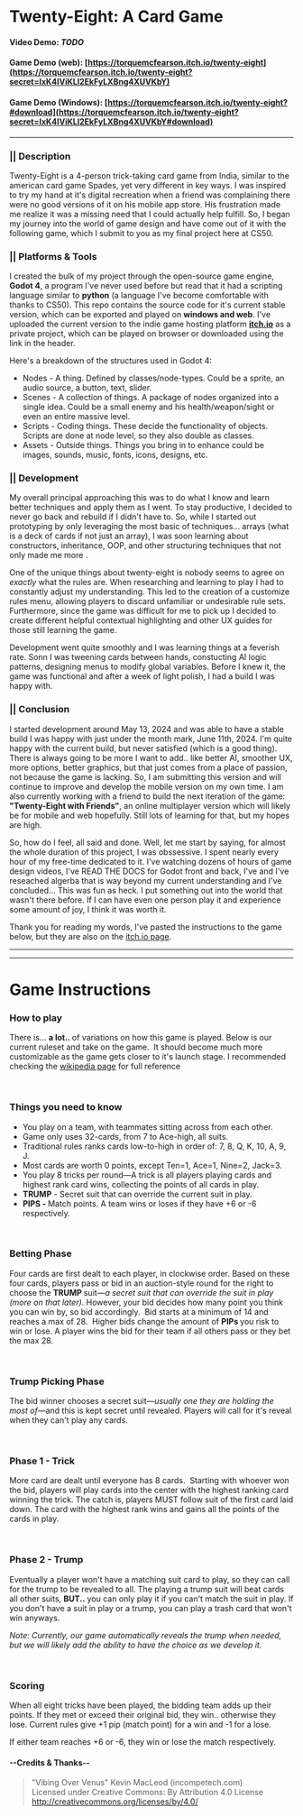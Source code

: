 # Twenty-Eight: A Card Game
#### Video Demo: **_TODO_**
#### Game Demo (web): [https://torquemcfearson.itch.io/twenty-eight](https://torquemcfearson.itch.io/twenty-eight?secret=IxK4IViKLl2EkFyLXBng4XUVKbY)
#### Game Demo (Windows): [https://torquemcfearson.itch.io/twenty-eight?#download](https://torquemcfearson.itch.io/twenty-eight?secret=IxK4IViKLl2EkFyLXBng4XUVKbY#download)

---
### || Description
Twenty-Eight is a 4-person trick-taking card game from India, similar to the american card game Spades, yet very different in key ways.
I was inspired to try my hand at it's digital recreation when a friend was complaining there were no good versions of it on his mobile app store. His frustration made me realize it was a missing need that I could actually help fulfill. So, I began my journey into the world of game design and have come out of it with the following game, which I submit to you as my final project here at CS50.

### || Platforms & Tools
I created the bulk of my project through the open-source game engine, **Godot 4**, a program I've never used before but read that it had a scripting language similar to **python** (a language I've become comfortable with thanks to CS50). This repo contains the source code for it's current stable version, which can be exported and played on **windows and web**. I've uploaded the current version to the indie game hosting platform **[itch.io](https://www.itch.io)** as a private project, which can be played on browser or downloaded using the link in the header.

Here's a breakdown of the structures used in Godot 4:
* Nodes - A thing. Defined by classes/node-types. Could be a sprite, an audio source, a button, text, slider.
* Scenes - A collection of things. A package of nodes organized into a single idea. Could be a small enemy and his health/weapon/sight or even an entire massive level.
* Scripts - Coding things. These decide the functionality of objects. Scripts are done at node level, so they also double as classes. 
* Assets - Outside things. Things you bring in to enhance could be images, sounds, music, fonts, icons, designs, etc.

### || Development
My overall principal approaching this was to do what I know and learn better techniques and apply them as I went. To stay productive, I decided to never go back and rebuild if I didn't have to. So, while I started out prototyping by only leveraging the most basic of techniques... arrays (what is a deck of cards if not just an array), I was soon learning about constructors, inheritance, OOP, and other structuring techniques that not only made me more .

One of the unique things about twenty-eight is nobody seems to agree on *exactly* what the rules are. When researching and learning to play I had to constantly adjust my understanding. This led to the creation of a customize rules menu, allowing players to discard unfamiliar or undesirable rule sets. Furthermore, since the game was difficult for me to pick up I decided to create different helpful contextual highlighting and other UX guides for those still learning the game.

Development went quite smoothly and I was learning things at a feverish rate. Sonn I was tweening cards between hands, constucting AI logic patterns, designing menus to modify global variables. Before I knew it, the game was functional and after a week of light polish, I had a build I was happy with. 


### || Conclusion
I started development around May 13, 2024 and was able to have a stable build I was happy with just under the month mark, June 11th, 2024. I'm quite happy with the current build, but never satisfied (which is a good thing). There is always going to be more I want to add.. like better AI, smoother UX, more options, better graphics, but that just comes from a place of passion, not because the game is lacking. So, I am submitting this version and will continue to improve and develop the mobile version on my own time. I am also currently working with a friend to build the next iteration of the game: **"Twenty-Eight with Friends"**, an online multiplayer version which will likely be for mobile and web hopefully. Still lots of learning for that, but my hopes are high.

So, how do I feel, all said and done. Well, let me start by saying, for almost the whole duration of this project, I was obssessive. I spent nearly every hour of my free-time dedicated to it. I've watching dozens of hours of game design videos, I've READ THE DOCS for Godot front and back, I've and I've reseached algerba that is way beyond my current understanding and I've concluded... This was fun as heck. I put something out into the world that wasn't there before. If I can have even one person play it and experience some amount of joy, I think it was worth it.

Thank you for reading my words, I've pasted the instructions to the game below, but they are also on the [itch.io page](https://torquemcfearson.itch.io/twenty-eight?secret=IxK4IViKLl2EkFyLXBng4XUVKbY).


---
---
<h1> Game Instructions </h1>


<h3>How to play</h3>
<p>There is...&nbsp;<strong>a lot..&nbsp;</strong>of variations on how this game is played. Below is our current ruleset and take on the game. &nbsp;It should become much more customizable as the game gets closer to it's launch stage.&nbsp;I recommended checking the&nbsp;<a href="https://en.wikipedia.org/wiki/Twenty-eight_(card_game)" target="_blank">wikipedia page</a> for full reference</p>
<p><br></p>
<h3>Things you need to know</h3>
<ul><li>You play on a team, with&nbsp;teammates sitting across from each other.</li><li>Game only uses 32-cards, from 7 to Ace-high,&nbsp;all suits.</li><li>Traditional rules ranks cards low-to-high in order of: 7, 8, Q, K, 10, A, 9, J.</li><li>Most cards are worth 0 points, except Ten=1, Ace=1, Nine=2, Jack=3.</li><li>You play 8 tricks per round&mdash;A trick is all players playing cards and highest rank card wins, collecting the points of all cards in play.</li><li><strong>TRUMP</strong> - Secret suit that can override the current suit in play.</li><li><strong>PIPS -&nbsp;</strong>Match points. A team wins or loses if they have +6 or -6 respectively.</li></ul>
<p><br></p>
<h3>Betting Phase</h3>
<p>Four cards are first dealt to each player, in clockwise order.&nbsp;Based on these four cards, players pass or bid in an&nbsp;auction-style round for the right to choose the&nbsp;<strong>TRUMP&nbsp;</strong>suit&mdash;<em>a secret&nbsp;suit that can override the suit in play (more on that later)</em>. However, your bid decides how many point you think you can win by, so bid accordingly.&nbsp;&nbsp;Bid starts at a minimum of 14 and reaches a max of 28.&nbsp; Higher bids change&nbsp;the amount of <strong>PIPs </strong>you risk to win or lose.&nbsp;A player wins the bid for their team if all others pass or they bet the max 28.</p>
<p><br></p>
<h3>Trump Picking Phase</h3>
<p>The bid winner chooses a secret suit&mdash;<em>usually </em><em>one they are holding the most of&mdash;</em>and this is kept secret until revealed. Players will call for it's reveal when they can't play any cards.</p>
<p><br></p>
<h3>Phase 1 - Trick</h3>
<p>More card are dealt&nbsp;until everyone has 8 cards.&nbsp; Starting with whoever won the bid, players will play cards into the center with the highest ranking card winning the trick. The catch is, players MUST follow suit of the first card laid down. The card with the highest rank wins and gains all the points of the cards in play.</p>
<p><br></p>
<h3>Phase 2 - Trump</h3>
<p>Eventually a player won't have a matching suit card to play, so they can&nbsp;call for the trump to be revealed to all.&nbsp;The playing a trump suit will beat cards all other suits, <strong>BUT..</strong> you can only play it if you can't match the suit in play. If you don't have a suit in play or a trump, you can play a trash card that won't win anyways.</p>
<p><em>Note: Currently, our game automatically reveals the trump when needed, but we will likely add the ability to have the choice as we develop it.</em></p>
<p><br></p>
<h3>Scoring</h3>
<p>When all eight tricks have been played, the bidding team adds up their points. If they met or exceed their original bid, they win.. otherwise they lose. Current rules give +1 pip (match point) for a win and -1 for a lose.</p>
<p>If either team reaches +6 or -6, they win or lose the match respectively.</p>
<h4>--Credits & Thanks--</h4>
<blockquote>"Vibing Over Venus" Kevin MacLeod (incompetech.com)<br>Licensed under Creative Commons: By Attribution 4.0 License<br><a href="http://creativecommons.org/licenses/by/4.0/">http://creativecommons.org/licenses/by/4.0/</a></blockquote>
